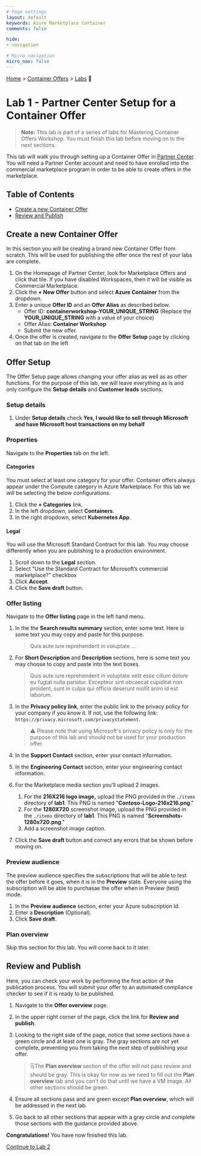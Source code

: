 ```yaml
---
# Page settings
layout: default
keywords: Azure Marketplace Container
comments: false

hide:
- navigation

# Micro navigation
micro_nav: false
---
```


[Home](/) > [Container Offers](../../index) > [Labs](../../index.md#labs) 🧪

# Lab 1 - Partner Center Setup for a Container Offer

> **Note:** This lab is part of a series of labs for Mastering Container Offers Workshop. You must finish this lab before moving on to the next sections.

This lab will walk you through setting up a Container Offer in [Partner Center](https://partner.microsoft.com/en-us/dashboard/marketplace-offers/overview). You will need a Partner Center account and need to have enrolled into the commercial marketplace program in order to be able to create offers in the marketplace.

## Table of Contents

<!-- no toc -->
- [Create a new Container Offer](#create-a-new-container-offer)
- [Review and Publish](#review-and-publish)

## Create a new Container Offer

In this section you will be creating a brand new Container Offer from scratch. This will be used for publishing the offer once the rest of your labs are complete.

1. On the Homepage of Partner Center, look for Marketplace Offers and click that tile. If you have disabled Workspaces, then it will be visible as Commercial Marketplace.
2. Click the **+ New Offer** button and select **Azure Container** from the dropdown.
3. Enter a unique **Offer ID** and an **Offer Alias** as described below.
    - Offer ID: **containerworkshop-YOUR_UNIQUE_STRING** (Replace the **YOUR_UNIQUE_STRING** with a value of your choice)
    - Offer Alias: **Container Workshop**
    - Submit the new offer.
4. Once the offer is created, navigate to the **Offer Setup** page by clicking on that tab on the left

## Offer Setup

The Offer Setup page allows changing your offer alias as well as as other functions. For the purpose of this lab, we will leave everything as is and only configure the **Setup details** and **Customer leads** sections.

### Setup details

1. Under **Setup details** check **Yes, I would like to sell through Microsoft and have Microsoft host transactions on my behalf**

### Properties

Navigate to the **Properties** tab on the left.

#### Categories

You must select at least one category for your offer. Container offers always appear under the Compute category in Azure Marketplace. For this lab we will be selecting the below configurations.

1. Click the **+ Categories** link.
1. In the left dropdown, select **Containers**.
1. In the right dropdown, select **Kubernetes App**.

#### Legal

You will use the Microsoft Standard Contract for this lab. You may choose differently when you are publishing to a production environment.

1. Scroll down to the **Legal** section.
2. Select "Use the Standard Contract for Microsoft’s commercial marketplace?" checkbox
3. Click **Accept**.
4. Click the **Save draft** button.

### Offer listing

Navigate to the **Offer listing** page in the left hand menu.

1. In the the **Search results summary** section, enter some text. Here is some text you may copy and paste for this purpose.

    > Quis aute iure reprehenderit in voluptate ...

2. For **Short Description** and **Description** sections, here is some text you may choose to copy and paste into the text boxes.

    > Quis aute iure reprehenderit in voluptate velit esse cillum dolore eu fugiat nulla pariatur. Excepteur sint obcaecat cupiditat non proident, sunt in culpa qui officia deserunt mollit anim id est laborum.

3. In the **Privacy policy link**, enter the public link to the privacy policy for your company if you know it. If not, use the following link: `https://privacy.microsoft.com/privacystatement`. 
   
    > ⚠️ Please note that using Microsoft's privacy policy is only for the purpose of this lab and should not be used for your production offer.

4. In the **Support Contact** section, enter your contact information.
5. In the **Engineering Contact** section, enter your engineering contact information.
6. For the Marketplace media section you'll upload 2 images.
    1. For the **216X216 logo image,** upload the PNG provided in the `./items` directory of **lab1**. This PNG is named "**Contoso-Logo-216x216.png**."
    2. For the **1280X720** screenshot image, upload the PNG provided in the `./items` directory of **lab1**. This PNG is named "**Screenshots-1280x720.png**."
    3. Add a screenshot image caption.
7. Click the **Save draft** button and correct any errors that be shown before moving on.

### Preview audience

The preview audience specifies the subscriptions that will be able to test the offer before it goes, when it is in the **Preview** state. Everyone using the subscription will be able to purchasae the offer when in Preview (test) mode.

1. In the **Preview audience** section, enter your Azure subscription Id. 
1. Enter a **Description** (Optional).
1. Click **Save draft**.

### Plan overview

Skip this section for this lab. You will come back to it later.

## Review and Publish

Here, you can check your work by performing the first action of the publication process. You will submit your offer to an automated compliance checker to see if it is ready to be published.

1. Navigate to the **Offer overview** page.
1. In the upper right corner of the page, click the link for **Review and publish**.
1. Looking to the right side of the page, notice that some sections have a green circle and at least one is gray. The gray sections are not yet complete, preventing you from taking the next step of publishing your offer.

    > 🗒️The **Plan overview** section of the offer will not pass review and should be gray. This is okay for now as we need to fill out the **Plan overview** tab and you can't do that until we have a VM image. All other sections should be green.

1. Ensure all sections pass and are green except **Plan overview**, which will be addressed in the next lab.
1. Go back to all other sections that appear with a gray circle and complete those sections with the guidance provided above.

**Congratulations!** You have now finished this lab.

[Continue to Lab 2](../lab2-prepare-container-deployment/index.md)